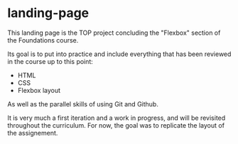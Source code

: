 # landing-page

This landing page is the TOP project concluding the "Flexbox" section of the Foundations course. 

Its goal is to put into practice and include everything that has been reviewed in the course up to this point:
  - HTML
  - CSS
  - Flexbox layout

As well as the parallel skills of using Git and Github. 

It is very much a first iteration and a work in progress, and will be revisited throughout the curriculum. For now, the goal was to replicate the layout of the assignement. 

